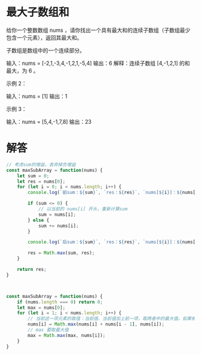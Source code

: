 # 最大子数组和

给你一个整数数组 nums ，请你找出一个具有最大和的连续子数组（子数组最少包含一个元素），返回其最大和。

子数组是数组中的一个连续部分。

输入：nums = [-2,1,-3,4,-1,2,1,-5,4]
输出：6
解释：连续子数组 [4,-1,2,1] 的和最大，为 6 。

示例 2：

输入：nums = [1]
输出：1

示例 3：

输入：nums = [5,4,-1,7,8]
输出：23

# 解答

```js
// 考虑sum的增益，舍弃掉负增益
const maxSubArray = function(nums) {
    let sum = 0;
    let res = nums[0];
    for (let i = 0; i < nums.length; i++) {
        console.log(`前sum：${sum}`, `res：${res}`, `nums[${i}]：${nums[i]}`);

        if (sum <= 0) {
            // 以当前的 nums[i] 开头，重新计算sum
            sum = nums[i];
        } else {
            sum += nums[i];
        }

        console.log(`后sum：${sum}`, `res：${res}`, `nums[${i}]：${nums[i]}`);

        res = Math.max(sum, res);
    }

    return res;
}



const maxSubArray = function(nums) {
    if (nums.length === 0) return 0;
    let max = nums[0];
    for (let i = 1; i < nums.length; i++) {
        // 当前这一项元素的取值：当前值、当前值加上前一项，取两者中的最大值。如果相加之后是变小了，那么从当前项开始，重新计算最大和
        nums[i] = Math.max(nums[i] + nums[i - 1], nums[i]);
        // max 要取最大值
        max = Math.max(max, nums[i]);
    }
}
```
